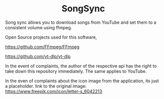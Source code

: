 <h1 align="center" id="title">SongSync</h1>

<p id="description">Song sync allows you to download songs from YouTube and set them to a consistent volume using ffmpeg.</p>

Open Source projects used for this software, 

https://github.com/FFmpeg/FFmpeg

https://github.com/yt-dlp/yt-dlp

In the event of complaints, the author of the respective api has the right to take down this repository immediately. 
The same applies to YouTube.

In the even of complaints about the icon image from the application, its just a placeholder.
link to the original image: https://www.freepik.com/icon/letter-s_6042213
